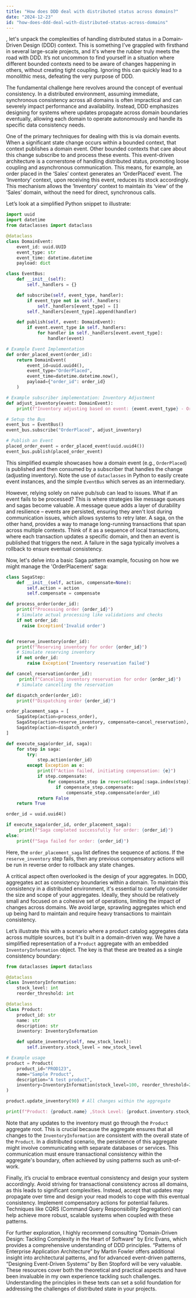 ```yaml
---
title: "How does DDD deal with distributed status across domains?"
date: "2024-12-23"
id: "how-does-ddd-deal-with-distributed-status-across-domains"
---
```


, let's unpack the complexities of handling distributed status in a Domain-Driven Design (DDD) context. This is something I’ve grappled with firsthand in several large-scale projects, and it's where the rubber truly meets the road with DDD. It’s not uncommon to find yourself in a situation where different bounded contexts need to be aware of changes happening in others, without creating tight coupling. Ignoring this can quickly lead to a monolithic mess, defeating the very purpose of DDD.

The fundamental challenge here revolves around the concept of eventual consistency. In a distributed environment, assuming immediate, synchronous consistency across all domains is often impractical and can severely impact performance and availability. Instead, DDD emphasizes designing for systems where updates propagate across domain boundaries eventually, allowing each domain to operate autonomously and handle its specific data consistency needs.

One of the primary techniques for dealing with this is via domain events. When a significant state change occurs within a bounded context, that context publishes a domain event. Other bounded contexts that care about this change subscribe to and process these events. This event-driven architecture is a cornerstone of handling distributed status, promoting loose coupling and asynchronous communication. This means, for example, an order placed in the ‘Sales’ context generates an ‘OrderPlaced’ event. The ‘Inventory’ context, upon receiving this event, reduces its stock accordingly. This mechanism allows the ‘Inventory’ context to maintain its ‘view’ of the ‘Sales’ domain, without the need for direct, synchronous calls.

Let’s look at a simplified Python snippet to illustrate:

```python
import uuid
import datetime
from dataclasses import dataclass

@dataclass
class DomainEvent:
    event_id: uuid.UUID
    event_type: str
    event_time: datetime.datetime
    payload: dict

class EventBus:
    def __init__(self):
        self._handlers = {}

    def subscribe(self, event_type, handler):
        if event_type not in self._handlers:
            self._handlers[event_type] = []
        self._handlers[event_type].append(handler)

    def publish(self, event: DomainEvent):
        if event.event_type in self._handlers:
            for handler in self._handlers[event.event_type]:
                handler(event)

# Example Event Implementation
def order_placed_event(order_id):
    return DomainEvent(
        event_id=uuid.uuid4(),
        event_type="OrderPlaced",
        event_time=datetime.datetime.now(),
        payload={"order_id": order_id}
    )

# Example subscriber implementation: Inventory Adjustment
def adjust_inventory(event: DomainEvent):
    print(f"Inventory adjusting based on event: {event.event_type} - Order ID: {event.payload.get('order_id')}")

# Setup the Bus
event_bus = EventBus()
event_bus.subscribe("OrderPlaced", adjust_inventory)

# Publish an Event
placed_order_event = order_placed_event(uuid.uuid4())
event_bus.publish(placed_order_event)
```

This simplified example showcases how a domain event (e.g., `OrderPlaced`) is published and then consumed by a subscriber that handles the change (adjusting inventory). Note the use of `dataclasses` in Python to easily create event instances, and the simple `EventBus` which serves as an intermediary.

However, relying solely on naive pub/sub can lead to issues. What if an event fails to be processed? This is where strategies like message queues and sagas become valuable. A message queue adds a layer of durability and resilience – events are persisted, ensuring they aren't lost during communication issues, which allows systems to retry later. A saga, on the other hand, provides a way to manage long-running transactions that span across multiple contexts. Think of it as a sequence of local transactions, where each transaction updates a specific domain, and then an event is published that triggers the next. A failure in the saga typically involves a rollback to ensure eventual consistency.

Now, let's delve into a basic Saga pattern example, focusing on how we might manage the 'OrderPlacement' saga:

```python
class SagaStep:
    def __init__(self, action, compensate=None):
        self.action = action
        self.compensate = compensate

def process_order(order_id):
    print(f"Processing order {order_id}")
    # Simulate actual processing like validations and checks
    if not order_id:
      raise Exception('Invalid order')


def reserve_inventory(order_id):
    print(f"Reserving inventory for order {order_id}")
    # Simulate reserving inventory
    if not order_id:
        raise Exception('Inventory reservation failed')

def cancel_reservation(order_id):
     print(f"Canceling inventory reservation for order {order_id}")
    # Simulate cancelling the reservation

def dispatch_order(order_id):
    print(f"Dispatching order {order_id}")

order_placement_saga = [
    SagaStep(action=process_order),
    SagaStep(action=reserve_inventory, compensate=cancel_reservation),
    SagaStep(action=dispatch_order)
]

def execute_saga(order_id, saga):
    for step in saga:
        try:
            step.action(order_id)
        except Exception as e:
            print(f"Action failed, initiating compensation: {e}")
            if step.compensate:
                for compensate_step in reversed(saga[:saga.index(step)]):
                   if compensate_step.compensate:
                       compensate_step.compensate(order_id)
            return False
    return True

order_id = uuid.uuid4()

if execute_saga(order_id, order_placement_saga):
     print(f"Saga completed successfully for order: {order_id}")
else:
    print(f"Saga failed for order: {order_id}")

```

Here, the `order_placement_saga` list defines the sequence of actions. If the `reserve_inventory` step fails, then any previous compensatory actions will be run in reverse order to rollback any state changes.

A critical aspect often overlooked is the design of your aggregates. In DDD, aggregates act as consistency boundaries within a domain. To maintain this consistency in a distributed environment, it's essential to carefully consider the size and scope of your aggregates. Ideally, they should be relatively small and focused on a cohesive set of operations, limiting the impact of changes across domains. We avoid large, sprawling aggregates which end up being hard to maintain and require heavy transactions to maintain consistency.

Let’s illustrate this with a scenario where a product catalog aggregates data across multiple sources, but it's built in a domain-driven way. We have a simplified representation of a `Product` aggregate with an embedded `InventoryInformation` object. The key is that these are treated as a single consistency boundary:

```python
from dataclasses import dataclass

@dataclass
class InventoryInformation:
    stock_level: int
    reorder_threshold: int

@dataclass
class Product:
    product_id: str
    name: str
    description: str
    inventory: InventoryInformation

    def update_inventory(self, new_stock_level):
        self.inventory.stock_level = new_stock_level

# Example usage
product = Product(
    product_id="PROD123",
    name="Sample Product",
    description="A test product",
    inventory=InventoryInformation(stock_level=100, reorder_threshold=20)
)

product.update_inventory(90) # All changes within the aggregate

print(f"Product: {product.name} ,Stock Level: {product.inventory.stock_level}")
```

Note that any updates to the inventory must go through the `Product` aggregate root. This is crucial because the aggregate ensures that all changes to the `InventoryInformation` are consistent with the overall state of the `Product`. In a distributed scenario, the persistence of this aggregate might involve communicating with separate databases or services. This communication must ensure transactional consistency within the aggregate's boundary, often achieved by using patterns such as unit-of-work.

Finally, it’s crucial to embrace eventual consistency and design your system accordingly. Avoid striving for transactional consistency across all domains, as this leads to significant complexities. Instead, accept that updates may propagate over time and design your read models to cope with this eventual consistency. Implement compensatory actions for potential failures. Techniques like CQRS (Command Query Responsibility Segregation) can help achieve more robust, scalable systems when coupled with these patterns.

For further exploration, I highly recommend consulting "Domain-Driven Design: Tackling Complexity in the Heart of Software" by Eric Evans, which provides a comprehensive understanding of DDD principles. “Patterns of Enterprise Application Architecture” by Martin Fowler offers additional insight into architectural patterns, and for advanced event-driven patterns, “Designing Event-Driven Systems” by Ben Stopford will be very valuable. These resources cover both the theoretical and practical aspects and have been invaluable in my own experience tackling such challenges. Understanding the principles in these texts can set a solid foundation for addressing the challenges of distributed state in your projects.
